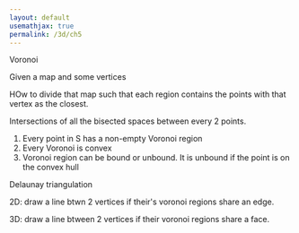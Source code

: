 ```yaml
---
layout: default
usemathjax: true
permalink: /3d/ch5
---
```


Voronoi

Given a map and some vertices

HOw to divide that map such that each region contains the points with that vertex as the closest.

Intersections of all the bisected spaces between every 2 points.

1. Every point in S has a non-empty Voronoi region
2. Every Voronoi is convex
3. Voronoi region can be bound or unbound. It is unbound if the point is on the convex hull



Delaunay triangulation

2D: draw a line btwn 2 vertices if their's voronoi regions share an edge.

3D: draw a line btween 2 vertices if their voronoi regions share a face. 